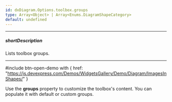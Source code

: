 ```yaml
---
id: dxDiagram.Options.toolbox.groups
type: Array<Object> | Array<Enums.DiagramShapeCategory>
default: undefined
---
```

---
##### shortDescription
Lists toolbox groups.

---

#include btn-open-demo with {
    href: "https://js.devexpress.com/Demos/WidgetsGallery/Demo/Diagram/ImagesInShapes/"
}

Use the **groups** property to customize the toolbox's content. You can populate it with default or custom groups.
